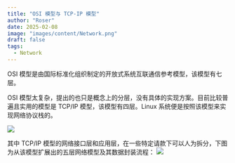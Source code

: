 ```yaml
---
title: "OSI 模型与 TCP-IP 模型"
author: "Roser"
date: 2025-02-08
image: "images/content/Network.png"
draft: false
tags:
  - Network
---
```

OSI 模型是由国际标准化组织制定的开放式系统互联通信参考模型，该模型有七层。

OSI 模型太复杂，提出的也只是概念上的分层，没有具体的实现方案。目前比较普遍且实用的模型是 TCP/IP 模型，该模型有四层。Linux 系统便是按照该模型来实现网络协议栈的。

![](image/OSI与TCP.webp)

其中 TCP/IP 模型的网络接口层和应用层，在一些特定请款下可以人为拆分，下图为从该模型扩展出的五层网络模型及其数据封装流程：
![](image/五层模型层级传输过程.png)